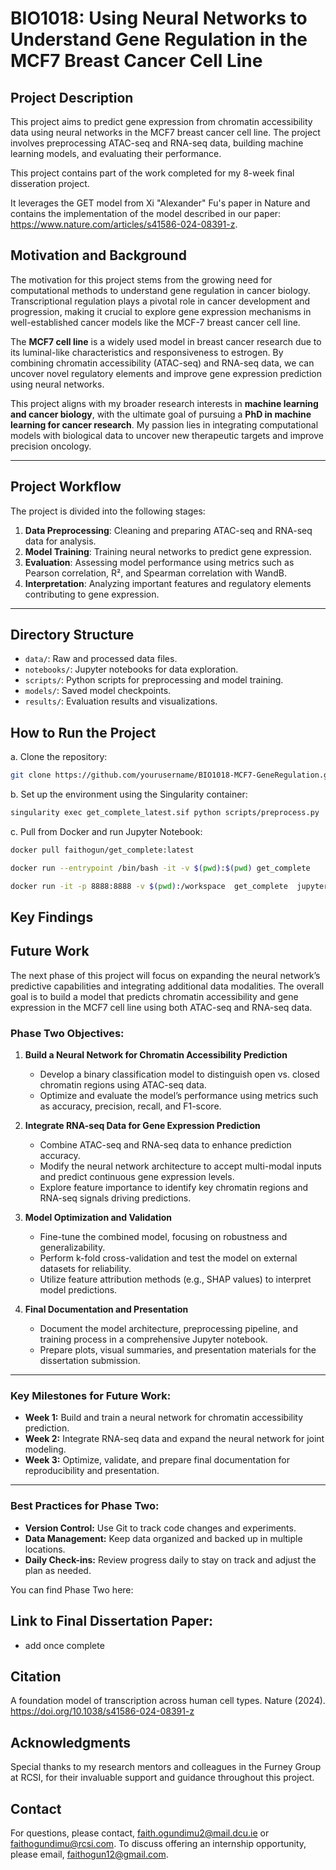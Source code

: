 # BIO1018: Using Neural Networks to Understand Gene Regulation in the MCF7 Breast Cancer Cell Line

## Project Description
This project aims to predict gene expression from chromatin accessibility data using neural networks in the MCF7 breast cancer cell line. The project involves preprocessing ATAC-seq and RNA-seq data, building machine learning models, and evaluating their performance.

This project contains part of the work completed for my 8-week final disseration project.

It leverages the GET model from Xi "Alexander" Fu's paper in Nature and contains the implementation of the model described in our paper: https://www.nature.com/articles/s41586-024-08391-z.

## Motivation and Background
The motivation for this project stems from the growing need for computational methods to understand gene regulation in cancer biology. Transcriptional regulation plays a pivotal role in cancer development and progression, making it crucial to explore gene expression mechanisms in well-established cancer models like the MCF-7 breast cancer cell line.

The **MCF7 cell line** is a widely used model in breast cancer research due to its luminal-like characteristics and responsiveness to estrogen. By combining chromatin accessibility (ATAC-seq) and RNA-seq data, we can uncover novel regulatory elements and improve gene expression prediction using neural networks.

This project aligns with my broader research interests in **machine learning and cancer biology**, with the ultimate goal of pursuing a **PhD in machine learning for cancer research**. My passion lies in integrating computational models with biological data to uncover new therapeutic targets and improve precision oncology.

---

## Project Workflow
The project is divided into the following stages:
1. **Data Preprocessing**: Cleaning and preparing ATAC-seq and RNA-seq data for analysis.
2. **Model Training**: Training neural networks to predict gene expression.
3. **Evaluation**: Assessing model performance using metrics such as Pearson correlation, R², and Spearman correlation with WandB.
4. **Interpretation**: Analyzing important features and regulatory elements contributing to gene expression.

---

## Directory Structure
- `data/`: Raw and processed data files.
- `notebooks/`: Jupyter notebooks for data exploration.
- `scripts/`: Python scripts for preprocessing and model training.
- `models/`: Saved model checkpoints.
- `results/`: Evaluation results and visualizations.

## How to Run the Project
a. Clone the repository:
   ```bash
   git clone https://github.com/yourusername/BIO1018-MCF7-GeneRegulation.git
   ```

b. Set up the environment using the Singularity container:
  ```bash
  singularity exec get_complete_latest.sif python scripts/preprocess.py
  ```

c. Pull from Docker and run Jupyter Notebook:
  ```bash
  docker pull faithogun/get_complete:latest

  docker run --entrypoint /bin/bash -it -v $(pwd):$(pwd) get_complete

  docker run -it -p 8888:8888 -v $(pwd):/workspace  get_complete  jupyter notebook --allow-root --ip 0.0.0.0 --no-    browser --NotebookApp.token='' --NotebookApp.password='' --notebook-dir=$(pwd)
```

## Key Findings

## Future Work
The next phase of this project will focus on expanding the neural network’s predictive capabilities and integrating additional data modalities. The overall goal is to build a model that predicts chromatin accessibility and gene expression in the MCF7 cell line using both ATAC-seq and RNA-seq data.

### Phase Two Objectives:
1. **Build a Neural Network for Chromatin Accessibility Prediction**  
   - Develop a binary classification model to distinguish open vs. closed chromatin regions using ATAC-seq data.
   - Optimize and evaluate the model’s performance using metrics such as accuracy, precision, recall, and F1-score.

2. **Integrate RNA-seq Data for Gene Expression Prediction**  
   - Combine ATAC-seq and RNA-seq data to enhance prediction accuracy.  
   - Modify the neural network architecture to accept multi-modal inputs and predict continuous gene expression levels.  
   - Explore feature importance to identify key chromatin regions and RNA-seq signals driving predictions.

3. **Model Optimization and Validation**  
   - Fine-tune the combined model, focusing on robustness and generalizability.  
   - Perform k-fold cross-validation and test the model on external datasets for reliability.  
   - Utilize feature attribution methods (e.g., SHAP values) to interpret model predictions.

4. **Final Documentation and Presentation**  
   - Document the model architecture, preprocessing pipeline, and training process in a comprehensive Jupyter notebook.  
   - Prepare plots, visual summaries, and presentation materials for the dissertation submission.

---

### Key Milestones for Future Work:
- **Week 1:** Build and train a neural network for chromatin accessibility prediction.  
- **Week 2:** Integrate RNA-seq data and expand the neural network for joint modeling.  
- **Week 3:** Optimize, validate, and prepare final documentation for reproducibility and presentation.

---

### Best Practices for Phase Two:
- **Version Control:** Use Git to track code changes and experiments.  
- **Data Management:** Keep data organized and backed up in multiple locations.  
- **Daily Check-ins:** Review progress daily to stay on track and adjust the plan as needed.

You can find Phase Two here:

## Link to Final Dissertation Paper:
- add once complete

## Citation
A foundation model of transcription across human cell types. Nature (2024). https://doi.org/10.1038/s41586-024-08391-z

## Acknowledgments
Special thanks to my research mentors and colleagues in the Furney Group at RCSI, for their invaluable support and guidance throughout this project.

## Contact
For questions, please contact, faith.ogundimu2@mail.dcu.ie or faithogundimu@rcsi.com.
To discuss offering an internship opportunity, please email, faithogun12@gmail.com.

